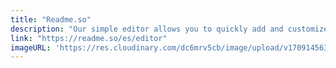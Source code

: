 ```yaml
---
title: "Readme.so"
description: "Our simple editor allows you to quickly add and customize all the sections you need for your project's readme"
link: "https://readme.so/es/editor"
imageURL: 'https://res.cloudinary.com/dc6mrv5cb/image/upload/v1709145632/personal-resources/tools/readme.so__ufksjo.png'
---
```

